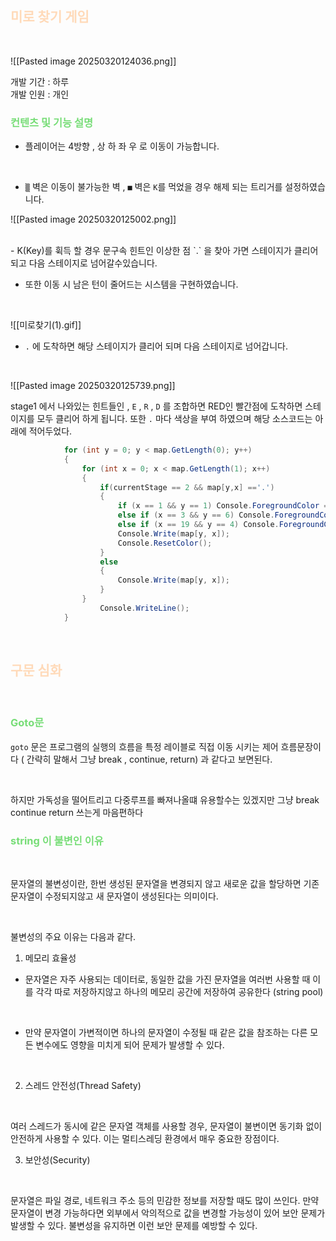 
## <font color="#ffdab9">미로 찾기 게임</font>

<br>


![[Pasted image 20250320124036.png]]

개발 기간 : 하루
<br>
개발 인원 : 개인


### <font color="#ffdab9"><font color="#77dd77">컨텐츠 및 기능 설명</font></font>


- 플레이어는 4방향 , 상 하 좌 우 로 이동이 가능합니다.
<br>

- `▒` 벽은 이동이 불가능한 벽 , `■` 벽은 `K`를 먹었을 경우 해제 되는 트리거를 설정하였습니다.

![[Pasted image 20250320125002.png]]


<br>
- K(Key)를 휙득 할 경우 문구속 힌트인 이상한 점 `.` 을 찾아 가면 스테이지가 클리어되고 다음 스테이지로 넘어갈수있습니다.



- 또한 이동 시 남은 턴이 줄어드는 시스템을 구현하였습니다.

<br>


![[미로찾기(1).gif]]


- `.` 에 도착하면 해당 스테이지가 클리어 되며 다음 스테이지로 넘어갑니다.

<br>

![[Pasted image 20250320125739.png]]

stage1 에서 나와있는 힌트들인 , `E` , `R` , `D` 를 조합하면 RED인 빨간점에 도착하면
스테이지를 모두 클리어 하게 됩니다. 또한 `.` 마다 색상을 부여 하였으며 
해당 소스코드는 아래에 적어두었다.


```cs
            for (int y = 0; y < map.GetLength(0); y++)
            {
                for (int x = 0; x < map.GetLength(1); x++)
                {
                    if(currentStage == 2 && map[y,x] =='.')
                    {
                        if (x == 1 && y == 1) Console.ForegroundColor = ConsoleColor.Red;
                        else if (x == 3 && y == 6) Console.ForegroundColor = ConsoleColor.Green;
                        else if (x == 19 && y == 4) Console.ForegroundColor = ConsoleColor.Yellow;
                        Console.Write(map[y, x]);
                        Console.ResetColor();
                    }
                    else
                    {
                        Console.Write(map[y, x]);
                    }
                }   
                    Console.WriteLine();
            }
```

<br>


## <font color="#ffdab9">구문 심화</font>

<br>

### <font color="#77dd77">Goto문</font>

`goto` 문은 프로그램의 실행의 흐름을 특정 레이블로 직접 이동 시키는
제어 흐름문장이다 ( 간략히 말해서 그냥 break , continue, return)
과 같다고 보면된다.

<br>

하지만 가독성을 떨어트리고 다중루프를 빠져나올떄 유용할수는 있겠지만
그냥 break continue return 쓰는게 마음편하다


### <font color="#77dd77">string 이 불변인 이유</font>

<br>


문자열의 불변성이란, 한번 생성된 문자열을 변경되지 않고 새로운 값을 할당하면
기존문자열이 수정되지않고 새 문자열이 생성된다는 의미이다.

<br>


불변성의 주요 이유는 다음과 같다.
1. 메모리 효율성
  - 문자열은 자주 사용되는 데이터로, 동일한 값을 가진 문자열을 여러번 사용할 때
이를 각각 따로 저장하지않고 하나의 메모리 공간에 저장하여 공유한다 (string pool)

<br>


  - 만약 문자열이 가변적이면 하나의 문자열이 수정될 때 같은 값을 참조하는 다른 모든 변수에도 영향을 미치게 되어 문제가 발생할 수 있다.
  
  <br>
  
2. 스레드 안전성(Thread Safety)
<br>

여러 스레드가 동시에 같은 문자열 객체를 사용할 경우, 문자열이 불변이면 동기화 없이 안전하게 사용할 수 있다. 이는 멀티스레딩 환경에서 매우 중요한 장점이다.
<br>

3. 보안성(Security)
<br>

문자열은 파일 경로, 네트워크 주소 등의 민감한 정보를 저장할 때도 많이 쓰인다. 만약 문자열이 변경 가능하다면 외부에서 악의적으로 값을 변경할 가능성이 있어 보안 문제가 발생할 수 있다. 불변성을 유지하면 이런 보안 문제를 예방할 수 있다.
